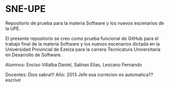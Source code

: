 ﻿SNE-UPE
=======

Repositorio de prueba para la materia Software y los nuevos escenarios de la UPE.

El presente repositorio se creo como prueba funcional de GitHub para el trabajo final de la materia Software y los nuevos escenarios dictada en la Universidad Provincial de Ezeiza para la carrera Tecnicatura Universitaria en Desarrollo de Software.

Alumnos: Enciso Villalba Daniel, Salinas Elias, Lescano Fernando

Docentes: 
Dios sabra!!!
Año: 2013
Jefe esa correcion es automatica??
escrivir